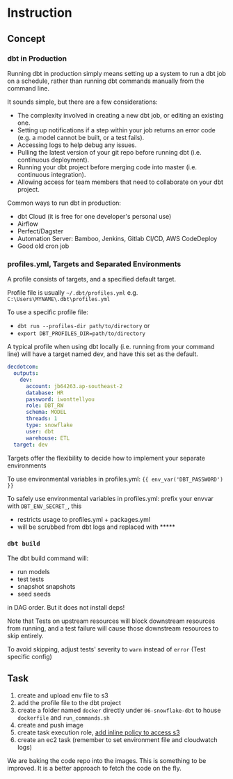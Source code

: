 # Instruction

## Concept

### dbt in Production
Running dbt in production simply means setting up a system to run a dbt job on a schedule, rather than running dbt commands manually from the command line.

It sounds simple, but there are a few considerations:
- The complexity involved in creating a new dbt job, or editing an existing one.
- Setting up notifications if a step within your job returns an error code (e.g. a model cannot be built, or a test fails).
- Accessing logs to help debug any issues.
- Pulling the latest version of your git repo before running dbt (i.e. continuous deployment).
- Running your dbt project before merging code into master (i.e. continuous integration).
- Allowing access for team members that need to collaborate on your dbt project.

Common ways to run dbt in production:
- dbt Cloud (it is free for one developer's personal use)
- Airflow
- Perfect/Dagster
- Automation Server: Bamboo, Jenkins, Gitlab CI/CD, AWS CodeDeploy
- Good old cron job

### profiles.yml, Targets and Separated Environments

A profile consists of targets, and a specified default target.

Profile file is usually `~/.dbt/profiles.yml`  e.g. `C:\Users\MYNAME\.dbt\profiles.yml`

To use a specific profile file:
- `dbt run --profiles-dir path/to/directory` or
- `export DBT_PROFILES_DIR=path/to/directory`

A typical profile when using dbt locally (i.e. running from your command line) will have a target named dev, and have this set as the default.

```yaml
decdotcom:
  outputs:
    dev:
      account: jb64263.ap-southeast-2
      database: HR
      password: iwonttellyou
      role: DBT_RW
      schema: MODEL
      threads: 1
      type: snowflake
      user: dbt
      warehouse: ETL
  target: dev
```
Targets offer the flexibility to decide how to implement your separate environments

To use environmental variables in profiles.yml: `{{ env_var('DBT_PASSWORD') }}`

To safely use environmental variables in profiles.yml: prefix your envvar with `DBT_ENV_SECRET_`, this
- restricts usage to profiles.yml + packages.yml
- will be scrubbed from dbt logs and replaced with *****

### `dbt build`
The dbt build command will:

- run models
- test tests
- snapshot snapshots
- seed seeds

in DAG order. But it does not install deps!

Note that Tests on upstream resources will block downstream resources from running, and a test failure will cause those downstream resources to skip entirely.

To avoid skipping, adjust tests' severity to `warn` instead of `error` (Test specific config)

## Task

1. create and upload env file to s3
2. add the profile file to the dbt project
3. create a folder named `docker` directly under `06-snowflake-dbt` to house `dockerfile` and `run_commands.sh`
4. create and push image
5. create task execution role, [add inline policy to access s3](https://docs.aws.amazon.com/AmazonECS/latest/developerguide/taskdef-envfiles.html)
6. create an ec2 task (remember to set environment file and cloudwatch logs)

We are baking the code repo into the images. This is something to be improved. It is a better approach to fetch the code on the fly.